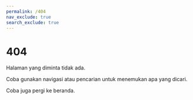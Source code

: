 ```yaml
---
permalink: /404
nav_exclude: true
search_exclude: true
---
```


# 404

Halaman yang diminta tidak ada.

Coba gunakan navigasi atau pencarian
untuk menemukan apa yang dicari.

Coba juga pergi ke beranda.
